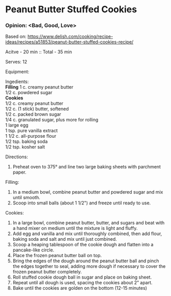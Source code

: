 # Peanut Butter Stuffed Cookies
### Opinion: <Bad, Good, Love>

Based on: https://www.delish.com/cooking/recipe-ideas/recipes/a51853/peanut-butter-stuffed-cookies-recipe/  

Acitve - 20 min :: Total - 35 min  

Serves:  12

Equipment:

Ingedients:  
__Filling__
1 c. creamy peanut butter  
1/2 c. powdered sugar  
__Cookies__  
1/2 c. creamy peanut butter  
1/2 c. (1 stick) butter, softened    
1/2 c. packed brown sugar  
1/4 c. granulated sugar, plus more for rolling  
1 large egg  
1 tsp. pure vanilla extract  
1 1/2 c. all-purpose flour  
1/2 tsp. baking soda  
1/2 tsp. kosher salt  

Directions:  
1. Preheat oven to 375° and line two large baking sheets with parchment paper.

Filling:  
1. In a medium bowl, combine peanut butter and powdered sugar and mix until smooth. 
2. Scoop into small balls (about 1 1/2") and freeze until ready to use.

Cookies:  
1. In a large bowl, combine peanut butter, butter, and sugars and beat with a hand mixer on medium until the mixture is light and fluffy. 
2. Add egg and vanilla and mix until thoroughly combined, then add flour, baking soda and salt and mix until just combined.
3. Scoop a heaping tablespoon of the cookie dough and flatten into a pancake-like circle. 
4. Place the frozen peanut butter ball on top. 
5. Bring the edges of the dough around the peanut butter ball and pinch the edges together to seal, adding more dough if necessary to cover the frozen peanut butter completely.
6. Roll stuffed cookie dough ball in sugar and place on baking sheet. 
7. Repeat until all dough is used, spacing the cookies about 2” apart.
8. Bake until the cookies are golden on the bottom (12-15 minutes)
